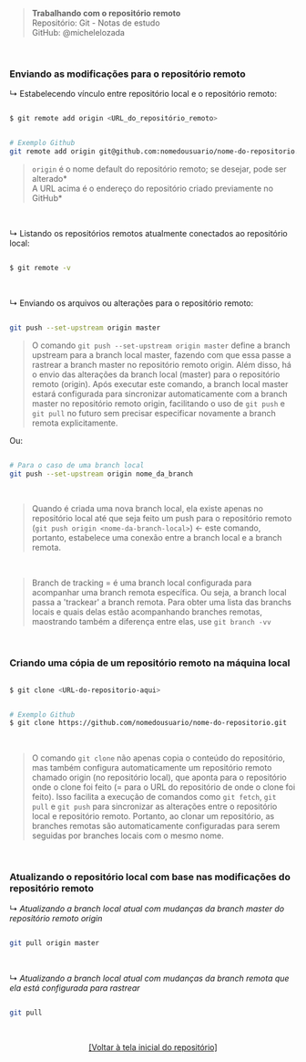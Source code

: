 > **Trabalhando com o repositório remoto**  
> Repositório: Git - Notas de estudo  
> GitHub: @michelelozada
&nbsp;

&nbsp;  

### Enviando as modificações para o repositório remoto  

↳ Estabelecendo vínculo entre repositório local e o repositório remoto:
```bash

$ git remote add origin <URL_do_repositório_remoto> 
```
```bash

# Exemplo Github 
git remote add origin git@github.com:nomedousuario/nome-do-repositorio.git
```

>`origin` é o nome default do repositório remoto; se desejar, pode ser alterado*    
> A URL acima é o endereço do repositório criado previamente no GitHub*    

&nbsp; 

↳ Listando os repositórios remotos atualmente conectados ao repositório local:  
```bash

$ git remote -v
```

&nbsp;

↳ Enviando os arquivos ou alterações para o repositório remoto:  
```bash

git push --set-upstream origin master
```

> O comando `git push --set-upstream origin master` define a branch upstream para a branch local master, fazendo com que essa passe a rastrear a branch master no repositório remoto origin. Além disso, há o envio das alterações da branch local (master) para o repositório remoto (origin). Após executar este comando, a branch local master estará configurada para sincronizar automaticamente com a branch master no repositório remoto origin, facilitando o uso de `git push` e `git pull` no futuro sem precisar especificar novamente a branch remota explicitamente.


Ou:
```bash

# Para o caso de uma branch local
git push --set-upstream origin nome_da_branch
```

&nbsp;

> Quando é criada uma nova branch local, ela existe apenas no repositório local até que seja feito um push para o repositório remoto (`git push origin <nome-da-branch-local>`) <- este comando, portanto, estabelece uma conexão entre a branch local e a branch remota.
  
&nbsp;  

> Branch de tracking = é uma branch local configurada para acompanhar uma branch remota específica. Ou seja, a branch local passa a 'trackear' a branch remota. Para obter uma lista das branchs locais e quais delas estão acompanhando branches remotas, maostrando também a diferença entre elas, use `git branch -vv`

&nbsp;  

### Criando uma cópia de um repositório remoto na máquina local
```bash

$ git clone <URL-do-repositorio-aqui>
```
```bash

# Exemplo Github 
$ git clone https://github.com/nomedousuario/nome-do-repositorio.git
```

&nbsp;

> O comando `git clone` não apenas copia o conteúdo do repositório, mas também configura automaticamente um repositório remoto chamado origin (no repositório local), que aponta para o repositório onde o clone foi feito (= para o URL do repositório de onde o clone foi feito). Isso facilita a execução de comandos como `git fetch`, `git pull` e `git push` para sincronizar as alterações entre o repositório local e repositório remoto.
> Portanto, ao clonar um repositório, as branches remotas são automaticamente configuradas para serem seguidas por branches locais com o mesmo nome. 

&nbsp;
  
### Atualizando o repositório local com base nas modificações do repositório remoto
↳ *Atualizando a branch local atual com mudanças da branch master do repositório remoto origin*
```bash

git pull origin master
```

&nbsp;

↳ *Atualizando a branch local atual com mudanças da branch remota que ela está configurada para rastrear*
```bash

git pull
```

&nbsp;  

<div align="center">
<a href="https://github.com/michelelozada/Git-Study-Notes">[Voltar à tela inicial do repositório]</a>
</div>